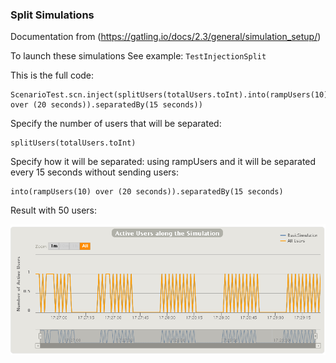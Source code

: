 ### Split Simulations
Documentation from (https://gatling.io/docs/2.3/general/simulation_setup/)

To launch these simulations 
See example: `TestInjectionSplit`


This is the full code:
~~~
ScenarioTest.scn.inject(splitUsers(totalUsers.toInt).into(rampUsers(10) over (20 seconds)).separatedBy(15 seconds))
~~~


Specify the number of users that will be separated:
```
splitUsers(totalUsers.toInt)
```

Specify how it will be separated: using rampUsers and it will be separated every 15 seconds without sending users:
```
into(rampUsers(10) over (20 seconds)).separatedBy(15 seconds)
```


Result with 50 users:

![Simulation Curve](img/splitCurve.png)

